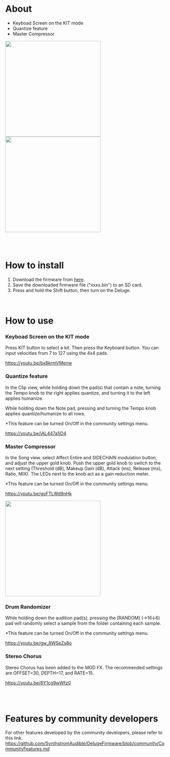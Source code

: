 # About
* Keyboad Screen on the KIT mode
* Quantize feature
* Master Compressor


<img src="https://github.com/alter-alter/DelugeFirmware/assets/135567612/2540599d-21b0-4288-8e7c-89ae0bd41c21" width=300>

<img src="https://github.com/alter-alter/DelugeFirmware/assets/135567612/3582d6a1-bab6-4886-b0e0-5b497ddb2c9c" width=300>

<br><br>

# How to install
1. Download the firmware from <a href="https://github.com/alter-alter/DelugeFirmware/releases">here</a>.
2. Save the downloaded firmware file ("xxxx.bin") to an SD card.
3. Press and hold the Shift button, then turn on the Deluge.

<br>

# How to use
### Keyboad Screen on the KIT mode
Press KIT button to select a kit. Then press the Keyboard button. You can input velocities from 7 to 127 using the 4x4 pads.<br>

https://youtu.be/bx8krmVMenw


### Quantize feature
In the Clip view, while holding down the pad(s) that contain a note, turning the Tempo knob to the right applies quantize, and turning it to the left applies humanize.<br>

While holding down the Note pad, pressing and turning the Tempo knob applies quantize/humanize to all rows.

\*This feature can be turned On/Off in the community settings menu.

https://youtu.be/iAL447a1jD4


### Master Compressor
In the Song view, select Affect Entire and SIDECHAIN modulation button, and adjust the upper gold knob. Push the upper gold knob to switch to the next setting (Threshold (dB), Makeup Gain (dB), Attack (ms), Release (ms), Ratio, MIX). The LEDs next to the knob act as a gain reduction meter.<br>

\*This feature can be turned On/Off in the community settings menu.


https://youtu.be/goFTLWd9nHk

<img src="https://github.com/alter-alter/DelugeFirmware/assets/135567612/9b1188d1-bc1b-4cc2-a1b4-ddd89fa8e4b9" width=300>


### Drum Randomizer
While holding down the audition pad(s), pressing the \[RANDOM\] (→16↓6) pad will randomly select a sample from the folder containing each sample. <br>

\*This feature can be turned On/Off in the community settings menu.

https://youtu.be/gw_8WSeZs8o


### Stereo Chorus
Stereo Chorus has been added to the MOD FX. The recommended settings are OFFSET=30, DEPTH=17, and RATE=15.<br>

https://youtu.be/8Y1cg9wWfz0

<br><br>

# Features by community developers
For other features developed by the community developers, please refer to this link.
https://github.com/SynthstromAudible/DelugeFirmware/blob/community/CommunityFeatures.md


